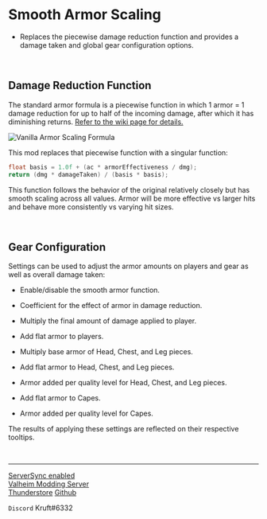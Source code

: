 # Smooth Armor Scaling

- Replaces the piecewise damage reduction function and provides a damage taken and global gear configuration options.

<br/>  
  
## Damage Reduction Function

The standard armor formula is a piecewise function in which 1 armor = 1 damage reduction for up to half of the incoming damage, after which it has diminishing returns. [Refer to the wiki page for details.](https://valheim.fandom.com/wiki/Damage_mechanics#Armor)

![Vanilla Armor Scaling Formula](https://static.wikia.nocookie.net/valheim/images/3/38/Code.png/revision/latest?cb=20210309232213)


This mod replaces that piecewise function with a singular function:
  
```cs
float basis = 1.0f + (ac * armorEffectiveness / dmg);
return (dmg * damageTaken) / (basis * basis);
```

This function follows the behavior of the original relatively closely but has smooth scaling across all values. Armor will be more effective vs larger hits and behave more consistently vs varying hit sizes.
  
<br/>
  
## Gear Configuration

Settings can be used to adjust the armor amounts on players and gear as well as overall damage taken:

- Enable/disable the smooth armor function.  
- Coefficient for the effect of armor in damage reduction.  
- Multiply the final amount of damage applied to player.  
  
- Add flat armor to players.  
  
- Multiply base armor of Head, Chest, and Leg pieces.  
- Add flat armor to Head, Chest, and Leg pieces.  
- Armor added per quality level for Head, Chest, and Leg pieces.  
  
- Add flat armor to Capes.  
- Armor added per quality level for Capes.  
  
The results of applying these settings are reflected on their respective tooltips.  

<br/> 

---  
[ServerSync enabled](https://github.com/blaxxun-boop/ServerSync)  
[Valheim Modding Server](https://discord.com/invite/89bBsvK5KC)  
[Thunderstore](https://thunderstore.io/c/valheim/p/kruft/SmoothArmorScaling/)
[Github](https://github.com/kruftt/SmoothArmorScaling)  

`Discord` Kruft#6332  
